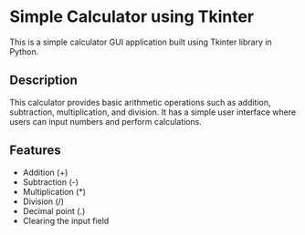 # Simple Calculator using Tkinter

This is a simple calculator GUI application built using Tkinter library in Python.

## Description

This calculator provides basic arithmetic operations such as addition, subtraction, multiplication, and division. It has a simple user interface where users can input numbers and perform calculations.

## Features

- Addition (+)
- Subtraction (-)
- Multiplication (*)
- Division (/)
- Decimal point (.)
- Clearing the input field

